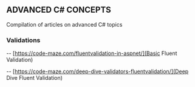 
## ADVANCED C# CONCEPTS

Compilation of articles on advanced C# topics


### Validations

-- [https://code-maze.com/fluentvalidation-in-aspnet/](Basic Fluent Validation)

-- [https://code-maze.com/deep-dive-validators-fluentvalidation/](Deep Dive Fluent Validation)